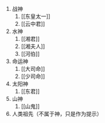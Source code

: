 1. 战神
	1. [[东皇太一]]
	2. [[云中君]]
2. 水神
	1. [[湘君]]
	2. [[湘夫人]]
	3. [[河伯]]
3. 命运神
	1. [[大司命]]
	2. [[少司命]]
4. 太阳神
	1. [[东君]]
5. 山神
	1. [[山鬼]]
6. 人类祖先（不属于神，只是作为提示）
